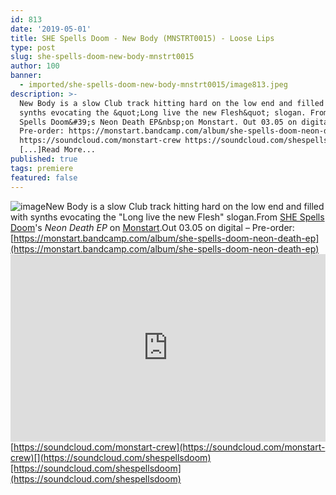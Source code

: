 ```yaml
---
id: 813
date: '2019-05-01'
title: SHE Spells Doom - New Body (MNSTRT0015) - Loose Lips
type: post
slug: she-spells-doom-new-body-mnstrt0015
author: 100
banner:
  - imported/she-spells-doom-new-body-mnstrt0015/image813.jpeg
description: >-
  New Body is a slow Club track hitting hard on the low end and filled with
  synths evocating the &quot;Long live the new Flesh&quot; slogan. From SHE
  Spells Doom&#39;s Neon Death EP&nbsp;on Monstart. Out 03.05 on digital &#8211;
  Pre-order: https://monstart.bandcamp.com/album/she-spells-doom-neon-death-ep
  https://soundcloud.com/monstart-crew https://soundcloud.com/shespellsdoom
  [...]Read More...
published: true
tags: premiere
featured: false
---
```

![image](../imported/she-spells-doom-new-body-mnstrt0015/image813.jpeg)New Body is a slow Club track hitting hard on the low end and filled with synths evocating the "Long live the new Flesh" slogan.From [SHE Spells Doom](https://www.residentadvisor.net/dj/shespellsdoom)'s _Neon Death EP_ on [Monstart](http://www.monstart.fr/).Out 03.05 on digital – Pre-order: [](https://monstart.bandcamp.com/album/she-spells-doom-neon-death-ep)[https://monstart.bandcamp.com/album/she-spells-doom-neon-death-ep](https://monstart.bandcamp.com/album/she-spells-doom-neon-death-ep)<iframe width='100%' height='300' scrolling='no' frameborder='no' allow='autoplay' src='https://w.soundcloud.com/player/?url=https%3A//api.soundcloud.com/tracks/614237091&color=%23ff5500&auto_play=false&hide_related=false&show_comments=true&show_user=true&show_reposts=false&show_teaser=true'></iframe>[](https://soundcloud.com/monstart-crew)[https://soundcloud.com/monstart-crew](https://soundcloud.com/monstart-crew)[](https://soundcloud.com/shespellsdoom)[https://soundcloud.com/shespellsdoom](https://soundcloud.com/shespellsdoom)